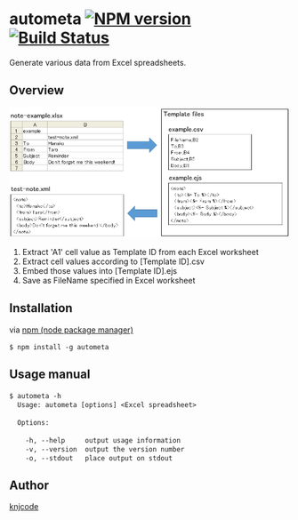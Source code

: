 # autometa [![NPM version][npm-image]][npm-url] [![Build Status][travis-image]][travis-url]

Generate various data from Excel spreadsheets.

## Overview

![overview](images/overview.png)

1. Extract 'A1' cell value as Template ID from each Excel worksheet
2. Extract cell values according to [Template ID].csv
3. Embed those values into [Template ID].ejs
4. Save as FileName specified in Excel worksheet

## Installation

via [npm (node package manager)](http://github.com/isaacs/npm)

    $ npm install -g autometa

## Usage manual

    $ autometa -h
      Usage: autometa [options] <Excel spreadsheet>
      
      Options:
      
        -h, --help     output usage information
        -v, --version  output the version number
        -o, --stdout   place output on stdout

## Author

[knjcode](https://github.com/knjcode)

[npm-url]: https://npmjs.org/package/autometa
[npm-image]: https://badge.fury.io/js/autometa.svg
[travis-url]: https://travis-ci.org/knjcode/autometa
[travis-image]: https://travis-ci.org/knjcode/autometa.svg?branch=master
